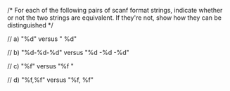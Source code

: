 /* For each of the following pairs of scanf format strings, indicate
   whether or not the two strings are equivalent. If they're not, 
   show how they can be distinguished
*/

// a) "%d" versus " %d"

// b)  "%d-%d-%d" versus "%d -%d -%d"

// c) "%f" versus "%f "

// d) "%f,%f" versus "%f, %f"